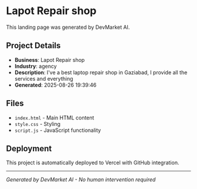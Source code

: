 # Lapot Repair shop

This landing page was generated by DevMarket AI.

## Project Details
- **Business**: Lapot Repair shop
- **Industry**: agency
- **Description**: I've a best laptop repair shop in Gaziabad, I provide all the services and everything
- **Generated**: 2025-08-26 19:39:46

## Files
- `index.html` - Main HTML content
- `style.css` - Styling
- `script.js` - JavaScript functionality

## Deployment
This project is automatically deployed to Vercel with GitHub integration.

---
*Generated by DevMarket AI - No human intervention required*
